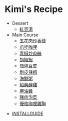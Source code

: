 # Kimi's Recipe

- Dessert
  * [紅豆湯](dessert/紅豆湯.md)
- Main Course
  * [五花肉炒香菇](main_course/五花肉炒香菇.md)
  * [爪哇咖哩](main_course/爪哇咖哩.md)
  * [青椒炒肉絲](main_course/青椒炒肉絲.md)
  * [胡椒蝦](main_course/胡椒蝦.md)
  * [茄燒豆皮](main_course/茄燒豆皮.md)
  * [剝皮辣椒](main_course/剝皮辣椒.md)
  * [海鮮粥](main_course/海鮮粥.md)
  * [紹興醉雞](main_course/紹興醉雞.md)
  * [麻油雞](main_course/麻油雞.md)
  * [豬肉泡菜](main_course/豬肉泡菜.md)
  * [優格咖哩雞胸](main_course/優格咖哩雞胸.md)
* [INSTALLGUIDE](INSTALLGUIDE.md)
